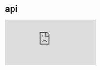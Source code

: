 # api
![dados globais](https://raw.githubusercontent.com/ReinaldoOliveiraaa/api/main/dados-globais.json)
